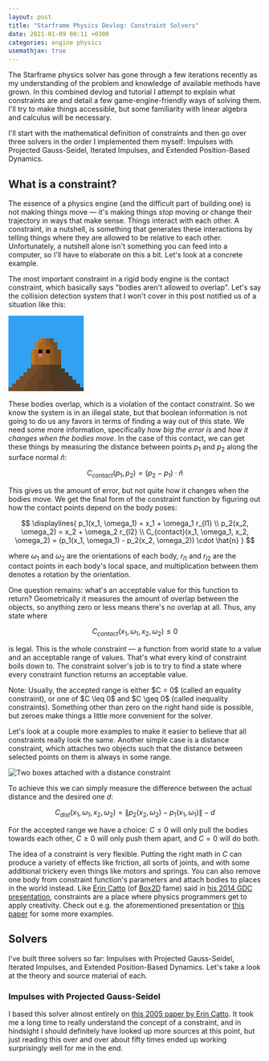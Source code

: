 ```yaml
---
layout: post
title: "Starframe Physics Devlog: Constraint Solvers"
date: 2021-01-09 00:11 +0300
categories: engine physics
usemathjax: true
---
```


The Starframe physics solver has gone through a few iterations recently as my
understanding of the problem and knowledge of available methods have grown. In
this combined devlog and tutorial I attempt to explain what constraints are and
detail a few game-engine-friendly ways of solving them. <!--excerpt-->
I'll try to make things accessible, but some familiarity with linear algebra and
calculus will be necessary.

I'll start with the mathematical definition of constraints and then go over
three solvers in the order I implemented them myself: Impulses with Projected
Gauss-Seidel, Iterated Impulses, and Extended Position-Based Dynamics.

## What is a constraint?

The essence of a physics engine (and the difficult part of building one) is not
making things move — it's making things _stop_ moving or change their
trajectory in ways that make sense. Things interact with each other.
A constraint, in a nutshell, is something that generates these interactions by
telling things where they are allowed to be relative to each other.
Unfortunately, a nutshell alone isn't something you can feed into a computer,
so I'll have to elaborate on this a bit. Let's look at a concrete example.

The most important constraint in a rigid body engine is the contact
constraint, which basically says "bodies aren't allowed to overlap".
Let's say the collision detection system that I won't
cover in this post notified us of a situation like this:

![Two boxes that overlap](/assets/avatar.png)

These bodies overlap, which is a violation of the contact constraint.
So we know the system is in an illegal state, but that boolean information
is not going to do us any favors in terms of finding a way out of this state.
We need some more information, specifically _how big the error is_
and _how it changes when the bodies move_.
In the case of this contact, we can get these things by measuring
the distance between points $p_1$ and $p_2$ along the surface normal $\hat{n}$:

$$
C_{contact}(p_1, p_2) = (p_2 - p_1) \cdot \hat{n}
$$

This gives us the amount of error, but not quite how it changes when the bodies
move. We get the final form of the constraint function by figuring out how the
contact points depend on the body poses:

$$
\displaylines{
p_1(x_1, \omega_1) = x_1 + \omega_1 r_{l1} \\
p_2(x_2, \omega_2) = x_2 + \omega_2 r_{l2} \\
C_{contact}(x_1, \omega_1, x_2, \omega_2) =
  (p_1(x_1, \omega_1) - p_2(x_2, \omega_2)) \cdot \hat{n}
}
$$

where $\omega_1$ and $\omega_2$ are the orientations of each body,
$r_{l1}$ and $r_{l2}$ are the contact points in each body's local space,
and multiplication between them denotes a rotation by the orientation.

One question remains: what's an acceptable value for this function
to return? Geometrically it measures the amount of overlap between the
objects, so anything zero or less means there's no overlap at all.
Thus, any state where

$$
C_{contact}(x_1, \omega_1, x_2, \omega_2) \leq 0
$$

is legal. This is the whole constraint — a function from world state to a value
and an acceptable range of values. That's what every kind of constraint boils
down to. The constraint solver's job is to try to find a state where every
constraint function returns an acceptable value.

<p class="sidenote">
Note:
Usually, the accepted range is either $C = 0$ (called an equality constraint),
or one of $C \leq 0$ and $C \geq 0$ (called inequality constraints).
Something other than zero on the right hand side is possible, but zeroes make
things a little more convenient for the solver.
</p>

Let's look at a couple more examples to make it easier to believe that all
constraints really look the same. Another simple case is a distance
constraint, which attaches two objects such that the distance between
selected points on them is always in some range.

<div class="code-like-img">
  <img
    alt="Two boxes attached with a distance constraint"
    src="/assets/TODO"
  />
</div>

To achieve this we can simply measure the difference between the actual
distance and the desired one $d$:

$$
C_{dist}(x_1, \omega_1, x_2, \omega_2) =
  \|p_2(x_2, \omega_2) - p_1(x_1, \omega_1)\| - d
$$

For the accepted range we have a choice: $C \leq 0$ will only pull the bodies
towards each other, $C \geq 0$ will only push them apart, and $C = 0$ will do
both.

The idea of a constraint is very flexible. Putting the right math in $C$ can
produce a variety of effects like friction, all sorts of joints, and with some
additional trickery even things like motors and springs. You can also remove
one body from constraint function's parameters and attach bodies to places in
the world instead. Like [Erin Catto][cattotwit] (of [Box2D] fame) said in [his
2014 GDC presentation][cat14], constraints are a place where physics
programmers get to apply creativity. Check out e.g. the aforementioned
presentation or [this paper][tam15] for some more examples.

## Solvers

I've built three solvers so far: Impulses with Projected
Gauss-Seidel, Iterated Impulses, and Extended Position-Based Dynamics.
Let's take a look at the theory and source material of each.

### Impulses with Projected Gauss-Seidel

I based this solver almost entirely on [this 2005 paper by Erin Catto][cat05].
It took me a long time to really understand the concept of a constraint, and in
hindsight I should definitely have looked up more sources at this point, but
just reading this over and over about fifty times ended up working surprisingly
well for me in the end.

<!-- source documents -->

[cat05]: https://www.gamedevs.org/uploads/iterative-dynamics-with-temporal-coherence.pdf
[cat14]: https://box2d.org/files/ErinCatto_UnderstandingConstraints_GDC2014.pdf
[tam15]: http://www.mft-spirit.nl/files/MTamis_Constraints.pdf
[mmcjk20]: https://matthias-research.github.io/pages/publications/PBDBodies.pdf
[2mp-vid]: https://www.youtube.com/watch?v=F0QwAhUnpr4

<!-- other links -->

[cattotwit]: https://twitter.com/erin_catto
[box2d]: https://box2d.org/
